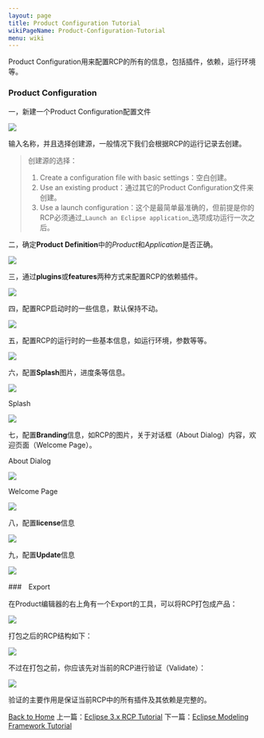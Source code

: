 ```yaml
---
layout: page
title: Product Configuration Tutorial
wikiPageName: Product-Configuration-Tutorial
menu: wiki
---
```


Product Configuration用来配置RCP的所有的信息，包括插件，依赖，运行环境等。

### Product Configuration

一，新建一个Product Configuration配置文件

![]({{site.baseurl}}/eclipse.tutorial/wiki/images/image_rcp_product_1.png)

输入名称，并且选择创建源，一般情况下我们会根据RCP的运行记录去创建。
> 创建源的选择：
> 
> 1. Create a configuration file with basic settings：空白创建。 
> 2. Use an existing product：通过其它的Product Configuration文件来创建。
> 3. Use a launch configuration：这个是最简单最准确的，但前提是你的RCP必须通过_`Launch an Eclipse application`_选项成功运行一次之后。

二，确定**Product Definition**中的*Product*和*Application*是否正确。

![]({{site.baseurl}}/eclipse.tutorial/wiki/images/image_rcp_product_2.png)

三，通过**plugins**或**features**两种方式来配置RCP的依赖插件。

![]({{site.baseurl}}/eclipse.tutorial/wiki/images/image_rcp_product_3.png)

四，配置RCP启动时的一些信息，默认保持不动。

![]({{site.baseurl}}/eclipse.tutorial/wiki/images/image_rcp_product_4.png)

五，配置RCP的运行时的一些基本信息，如运行环境，参数等等。

![]({{site.baseurl}}/eclipse.tutorial/wiki/images/image_rcp_product_5.png)

六，配置**Splash**图片，进度条等信息。

![]({{site.baseurl}}/eclipse.tutorial/wiki/images/image_rcp_product_7.png)

Splash

![]({{site.baseurl}}/eclipse.tutorial/wiki/images/image_rcp_product_6.png)

七，配置**Branding**信息，如RCP的图片，关于对话框（About Dialog）内容，欢迎页面（Welcome Page）。

About Dialog

![]({{site.baseurl}}/eclipse.tutorial/wiki/images/image_rcp_product_8.png)

Welcome Page

![]({{site.baseurl}}/eclipse.tutorial/wiki/images/image_rcp_product_intro.png)

八，配置**license**信息

![]({{site.baseurl}}/eclipse.tutorial/wiki/images/image_rcp_product_license.png)

九，配置**Update**信息

![]({{site.baseurl}}/eclipse.tutorial/wiki/images/image_rcp_product_updates.png)

###　Export

在Product编辑器的右上角有一个Export的工具，可以将RCP打包成产品：

![]({{site.baseurl}}/eclipse.tutorial/wiki/images/image_rcp_product_export.png)

打包之后的RCP结构如下：

![]({{site.baseurl}}/eclipse.tutorial/wiki/images/image_rcp_product_export2.png)

不过在打包之前，你应该先对当前的RCP进行验证（Validate）：

![]({{site.baseurl}}/eclipse.tutorial/wiki/images/image_rcp_product_validate.png)

验证的主要作用是保证当前RCP中的所有插件及其依赖是完整的。

[Back to Home]({{site.baseurl}}/eclipse.tutorial/wiki/)  上一篇：[Eclipse 3.x RCP Tutorial](http://ecsoya.github.io/eclipse.tutorial/wiki/Eclipse-3.x-RCP-Tutorial) 下一篇：[Eclipse Modeling Framework Tutorial](http://ecsoya.github.io/eclipse.tutorial/wiki/EMF-Tutorial)